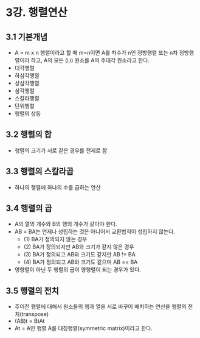 # 3강. 행렬연산

## 3.1 기본개념
* A = m x n 행렬이라고 할 때 m=n이면 A를 차수가 n인 정방행렬 또는 n차 정방행렬이라 하고, A의 모든 (i,i) 원소를 A의 주대각 원소라고 한다.
* 대각행렬
* 하삼각행렬
* 상삼각행렬
* 삼각행렬
* 스칼라행렬
* 단위행렬
* 행렬의 상등

## 3.2 행렬의 합
* 행렬의 크기가 서로 같은 경우를 전제로 함

## 3.3 행렬의 스칼라곱
* 하나의 행렬에 하나의 수를 곱하는 연산

## 3.4 행렬의 곱
* A의 열의 개수와 B의 행의 개수가 같아야 한다.
* AB = BA는 언제나 성립하는 것은 아니어서 교환법칙이 성립하지 않는다.
  * (1) BA가 정의되지 않는 경우
  * (2) BA가 정의되지만 AB와 크기가 같지 않은 경우
  * (3) BA가 정의되고 AB와 크기도 같지만 AB != BA
  * (4) BA가 정의되고 AB와 크기도 같으며 AB == BA
* 영향렬이 아닌 두 행렬의 곱이 영행렬이 되는 경우가 있다. 

## 3.5 행렬의 전치
* 주어진 행렬에 대해서 원소들의 행과 열을 서로 바꾸어 배치하는 연산을 행렬의 전치(transpose)
* (AB)t = BtAt
* At = A인 행렬 A를 대칭행렬(symmetric matrix)이라고 한다.  